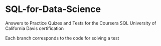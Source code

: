 # SQL-for-Data-Science
Answers to Practice Quizes and Tests for the Coursera SQL University of California Davis certification

Each branch corresponds to the code for solving a test
